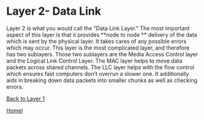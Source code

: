 # Layer 2- Data Link

Layer 2 is what you would call the "Data Link Layer." The most important aspect of this layer is that it provides **node to node ** delivery of the data which is sent by the physical layer. It takes cares of any possible errors which may occur. This layer is the most complicated layer, and therefore has two sublayers. Those two sublayers are the Media Access Control layer and the Logical Link Control Layer.  The MAC layer helps to move data packets across shared channels. The LLC layer helps with the flow control which ensures fast computers don't overrun a slower one. It additionally aids in breaking down data packets into smaller chunks as well as checking errors. 


[Back to Layer 1](Layer1.md)

[Homel](Readme.md)
